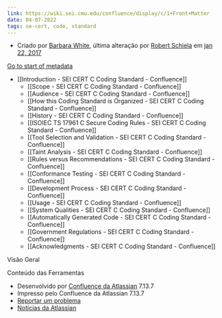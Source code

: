 ```yaml
---
link: https://wiki.sei.cmu.edu/confluence/display/c/1+Front+Matter
date: 04-07-2022
tags: se-cert, code, standard
---
```


-   Criado por [Barbara White](https://wiki.sei.cmu.edu/confluence/display/~bjw), última alteração por [Robert Schiela](https://wiki.sei.cmu.edu/confluence/display/~rschiela) em [jan 22, 2017](https://wiki.sei.cmu.edu/confluence/pages/diffpagesbyversion.action?pageId=87151985&selectedPageVersions=7&selectedPageVersions=8 "Mostrar alterações")

[Go to start of metadata](https://wiki.sei.cmu.edu/confluence/display/c/1+Front+Matter#page-metadata-start)



- [[Introduction - SEI CERT C Coding Standard - Confluence]]
	- [[Scope - SEI CERT C Coding Standard - Confluence]]
	- [[Audience - SEI CERT C Coding Standard - Confluence]]
	- [[How this Coding Standard is Organized - SEI CERT C Coding Standard - Confluence]]
	- [[History - SEI CERT C Coding Standard - Confluence]]
	- [[ISOIEC TS 17961 C Secure Coding Rules - SEI CERT C Coding Standard - Confluence]]
	- [[Tool Selection and Validation - SEI CERT C Coding Standard - Confluence]]
	- [[Taint Analysis - SEI CERT C Coding Standard - Confluence]]
	- [[Rules versus Recommendations - SEI CERT C Coding Standard - Confluence]]
	- [[Conformance Testing - SEI CERT C Coding Standard - Confluence]]
	- [[Development Process - SEI CERT C Coding Standard - Confluence]]
	- [[Usage - SEI CERT C Coding Standard - Confluence]]
	- [[System Qualities - SEI CERT C Coding Standard - Confluence]]
	- [[Automatically Generated Code - SEI CERT C Coding Standard - Confluence]]
	- [[Government Regulations - SEI CERT C Coding Standard - Confluence]]
	- [[Acknowledgments - SEI CERT C Coding Standard - Confluence]]




Visão Geral

Conteúdo das Ferramentas

-   Desenvolvido por [Confluence da Atlassian](http://www.atlassian.com/software/confluence) 7.13.7
-   Impresso pelo Confluence da Atlassian 7.13.7
-   [Reportar um problema](https://support.atlassian.com/help/confluence)
-   [Notícias da Atlassian](https://www.atlassian.com/company)
